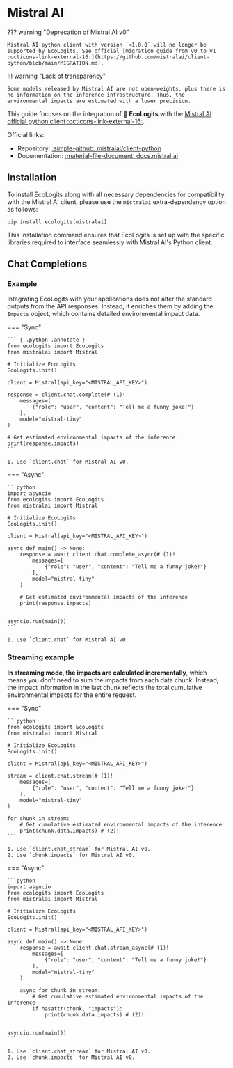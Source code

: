 # Mistral AI

??? warning "Deprecation of Mistral AI v0"

    Mistral AI python client with version `<1.0.0` will no longer be supported by EcoLogits. See official [migration guide from v0 to v1 :octicons-link-external-16:](https://github.com/mistralai/client-python/blob/main/MIGRATION.md). 

!!! warning "Lack of transparency"
    
    Some models released by Mistral AI are not open-weights, plus there is no information on the inference infrastructure. Thus, the environmental impacts are estimated with a lower precision.


This guide focuses on the integration of :seedling: **EcoLogits** with the [Mistral AI official python client :octicons-link-external-16:](https://github.com/mistralai/client-python).

Official links:

* Repository: [:simple-github: mistralai/client-python](https://github.com/mistralai/client-python)
* Documentation: [:material-file-document: docs.mistral.ai](https://docs.mistral.ai/getting-started/clients/)


## Installation

To install EcoLogits along with all necessary dependencies for compatibility with the Mistral AI client, please use the `mistralai` extra-dependency option as follows:

```shell
pip install ecologits[mistralai]
```

This installation command ensures that EcoLogits is set up with the specific libraries required to interface seamlessly with Mistral AI's Python client.


## Chat Completions

### Example

Integrating EcoLogits with your applications does not alter the standard outputs from the API responses. Instead, it enriches them by adding the `Impacts` object, which contains detailed environmental impact data.

=== "Sync"

    ``` { .python .annotate }
    from ecologits import EcoLogits
    from mistralai import Mistral
    
    # Initialize EcoLogits
    EcoLogits.init()
    
    client = Mistral(api_key="<MISTRAL_API_KEY>")

    response = client.chat.complete(# (1)! 
        messages=[
            {"role": "user", "content": "Tell me a funny joke!"}
        ],
        model="mistral-tiny"
    )
    
    # Get estimated environmental impacts of the inference
    print(response.impacts)
    ```
    
    1. Use `client.chat` for Mistral AI v0.

=== "Async"

    ```python
    import asyncio
    from ecologits import EcoLogits
    from mistralai import Mistral
    
    # Initialize EcoLogits
    EcoLogits.init()
    
    client = Mistral(api_key="<MISTRAL_API_KEY>")
    
    async def main() -> None:
        response = await client.chat.complete_async(# (1)! 
            messages=[
                {"role": "user", "content": "Tell me a funny joke!"}
            ],
            model="mistral-tiny"
        )
        
        # Get estimated environmental impacts of the inference
        print(response.impacts)
    
    
    asyncio.run(main())
    ```
    
    1. Use `client.chat` for Mistral AI v0.


### Streaming example

**In streaming mode, the impacts are calculated incrementally**, which means you don't need to sum the impacts from each data chunk. Instead, the impact information in the last chunk reflects the total cumulative environmental impacts for the entire request.

=== "Sync"

    ```python
    from ecologits import EcoLogits
    from mistralai import Mistral
    
    # Initialize EcoLogits
    EcoLogits.init()
    
    client = Mistral(api_key="<MISTRAL_API_KEY>")
    
    stream = client.chat.stream(# (1)! 
        messages=[
            {"role": "user", "content": "Tell me a funny joke!"}
        ],
        model="mistral-tiny"
    )
    
    for chunk in stream:
        # Get cumulative estimated environmental impacts of the inference
        print(chunk.data.impacts) # (2)!  
    ```

    1. Use `client.chat_stream` for Mistral AI v0.
    2. Use `chunk.impacts` for Mistral AI v0.

=== "Async"
    
    ```python
    import asyncio
    from ecologits import EcoLogits
    from mistralai import Mistral
    
    # Initialize EcoLogits
    EcoLogits.init()
    
    client = Mistral(api_key="<MISTRAL_API_KEY>")
    
    async def main() -> None:
        response = await client.chat.stream_async(# (1)! 
            messages=[
                {"role": "user", "content": "Tell me a funny joke!"}
            ],
            model="mistral-tiny"
        )
        
        async for chunk in stream:
            # Get cumulative estimated environmental impacts of the inference
            if hasattr(chunk, "impacts"):
                print(chunk.data.impacts) # (2)!  
    
    
    asyncio.run(main())
    ```

    1. Use `client.chat_stream` for Mistral AI v0.
    2. Use `chunk.impacts` for Mistral AI v0.
    
